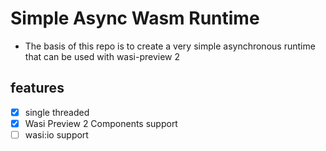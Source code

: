 # Simple Async Wasm Runtime
- The basis of this repo is to create a very simple asynchronous runtime that can be used with wasi-preview 2
## features
- [x] single threaded
- [x] Wasi Preview 2 Components support
- [ ] wasi:io support
